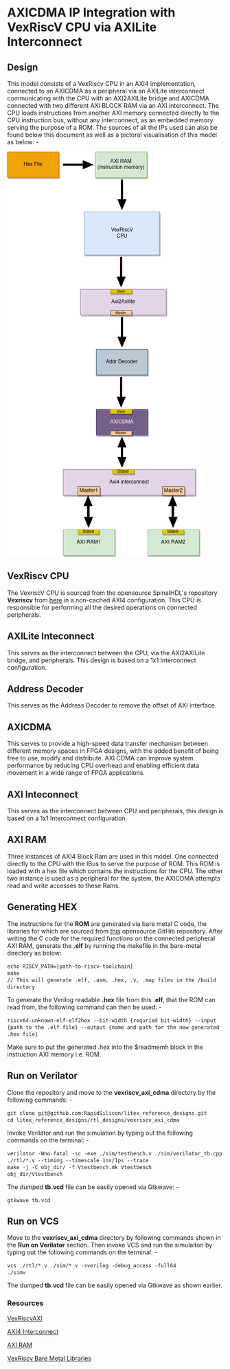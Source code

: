 # AXICDMA IP Integration with VexRiscV CPU via AXILite Interconnect

## Design
This model consists of a VexRiscv CPU in an AXI4 implementation, connected to an AXICDMA as a peripheral via an  AXILite interconnect communicating with the CPU with an AXI2AXILite bridge and AXICDMA connected with two different AXI BLOCK RAM via an AXI interconnect. The CPU loads instructions from another AXI memory connected directly to the CPU instruction bus, without any interconnect, as an embedded memory serving the purpose of a ROM. The sources of all the IPs used can also be found below this document as well as a pictoral visualisation of this model as below: -

![VexRiscv_AXICDMA.png](./../../docs/VexRiscv_AXICDMA.png)

## VexRiscv CPU
The VexriscV CPU is sourced from the opensource SpinalHDL's repository **Vexriscv** from [here](https://github.com/SpinalHDL/VexRiscv/blob/master/src/main/scala/vexriscv/demo/VexRiscvAxi4WithIntegratedJtag.scala) in a non-cached AXI4 configuration. This CPU is responsible for performing all the desired operations on connected peripherals. 

## AXILite Inteconnect

This serves as the interconnect between the CPU, via the AXI2AXILite bridge, and peripherals. This design is based on a 1x1 Interconnect configuration.

## Address Decoder

This serves as the Address Decoder to remove the offset of AXI interface.

## AXICDMA

This serves to provide a high-speed data transfer mechanism between different memory spaces in FPGA designs, with the added benefit of being free to use, modify and distribute. AXI CDMA can improve system performance by reducing CPU overhead and enabling efficient data movement in a wide range of FPGA applications.

## AXI Inteconnect
This serves as the interconnect between CPU and peripherals, this design is based on a 1x1 Interconnect configuration.

## AXI RAM
Three instances of AXI4 Block Ram are used in this model. One connected directly to the CPU with the IBus to serve the purpose of ROM. This ROM is loaded with a hex file which contains the instructions for the CPU. The other two instance is used as a peripheral for the system, the AXICDMA attempts read and write accesses to these Rams.

## Generating HEX
The instructions for the **ROM** are generated via bare metal C code, the libraries for which are sourced from [this](https://github.com/SpinalHDL/VexRiscvSocSoftware) opensource GitHib repository. After writing the C code for the required functions on the connected peripheral AXI RAM, generate the **.elf** by running the makefile in the bare-metal directory as below:
```
echo RISCV_PATH={path-to-riscv-toolchain}
make
// This will generate .elf, .asm, .hex, .v, .map files in the /build directory
```
To generate the Verilog readable **.hex** file from this **.elf**, that the ROM can read from, the following command can then be used: -
```
riscv64-unknown-elf-elf2hex --bit-width {requried bit-width} --input {path to the .elf file} --output {name and path for the new generated .hex file}
```
Make sure to put the generated .hex into the $readmemh block in the instruction AXI memory i.e. ROM.

## Run on Verilator
Clone the repository and move to the **vexriscv_axi_cdma** directory by the following commands: -
```
git clone git@github.com:RapidSilicon/litex_reference_designs.git
cd litex_reference_designs/rtl_designs/vexriscv_axi_cdma
```
Invoke Verilator and run the simulation by typing out the following commands on the terminal: -
```
verilator -Wno-fatal -sc -exe ./sim/testbench.v ./sim/verilator_tb.cpp ./rtl/*.v --timing --timescale 1ns/1ps --trace
make -j -C obj_dir/ -f Vtestbench.mk Vtestbench
obj_dir/Vtestbench
```
The dumped **tb.vcd** file can be easily opened via Gtkwave: -
```
gtkwave tb.vcd
```

## Run on VCS
Move to the **vexriscv_axi_cdma** directory by following commands shown in the **Run on Verilator** section. Then invoke VCS and run the simulaiton by typing out the following commands on the terminal: -
```
vcs ./rtl/*.v ./sim/*.v -sverilog -debug_access -full64
./simv
```
The dumped **tb.vcd** file can be easily opened via Gtkwave as shown earlier.

### Resources
[VexRiscvAXI](https://github.com/SpinalHDL/VexRiscv/blob/master/src/main/scala/vexriscv/demo/VexRiscvAxi4WithIntegratedJtag.scala)

[AXI4 Interconnect](https://github.com/alexforencich/verilog-axi/blob/master/rtl/axi_interconnect.v)

[AXI RAM](https://github.com/alexforencich/verilog-axi/blob/master/rtl/axi_ram.v)

[VexRiscv Bare Metal Libraries](https://github.com/SpinalHDL/VexRiscvSocSoftware) 
